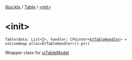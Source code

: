 [libui.ktx](../index.md) / [Table](index.md) / [&lt;init&gt;](./-init-.md)

# &lt;init&gt;

`Table(data: List<`[`T`](-table-column/index.md#T)`>, handler: CPointer<`[`ktTableHandler`](../../libui/kt-table-handler/index.md)`> = nativeHeap.alloc<ktTableHandler>().ptr)`

Wrapper class for [uiTableModel](../../libui/ui-table-model.md)


